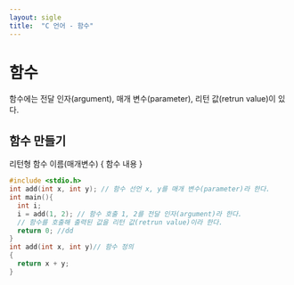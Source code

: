 ```yaml
---
layout: sigle
title:  "C 언어 - 함수"
---
```

# 함수

함수에는 전달 인자(argument), 매개 변수(parameter), 리턴 값(retrun value)이 있다.

## 함수 만들기

리턴형 함수 이름(매개변수)
{
  함수 내용
}

```c
#include <stdio.h>
int add(int x, int y); // 함수 선언 x, y를 매개 변수(parameter)라 한다.
int main(){
  int i;
  i = add(1, 2); // 함수 호출 1, 2를 전달 인자(argument)라 한다.
  // 함수를 호출해 출력된 값을 리턴 값(retrun value)이라 한다.
  return 0; //dd
}
int add(int x, int y)// 함수 정의
{
  return x + y;
}


```

